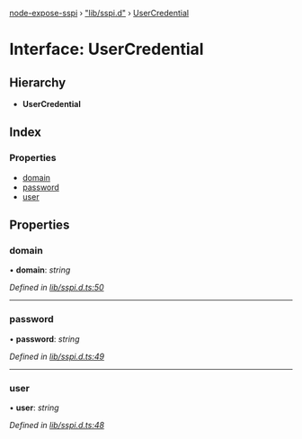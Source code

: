 [node-expose-sspi](../README.md) › ["lib/sspi.d"](../modules/_lib_sspi_d_.md) › [UserCredential](_lib_sspi_d_.usercredential.md)

# Interface: UserCredential

## Hierarchy

* **UserCredential**

## Index

### Properties

* [domain](_lib_sspi_d_.usercredential.md#domain)
* [password](_lib_sspi_d_.usercredential.md#password)
* [user](_lib_sspi_d_.usercredential.md#user)

## Properties

###  domain

• **domain**: *string*

*Defined in [lib/sspi.d.ts:50](https://github.com/jlguenego/node-expose-sspi/blob/cd3b9de/lib/sspi.d.ts#L50)*

___

###  password

• **password**: *string*

*Defined in [lib/sspi.d.ts:49](https://github.com/jlguenego/node-expose-sspi/blob/cd3b9de/lib/sspi.d.ts#L49)*

___

###  user

• **user**: *string*

*Defined in [lib/sspi.d.ts:48](https://github.com/jlguenego/node-expose-sspi/blob/cd3b9de/lib/sspi.d.ts#L48)*
